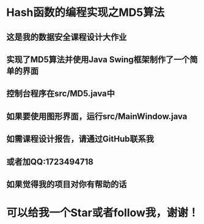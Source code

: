 # Hash函数的编程实现之MD5算法

## 这是我的数据安全课程设计大作业

## 实现了MD5算法并使用Java Swing框架制作了一个简单的界面

## 控制台程序在src/MD5.java中

## 如果要使用图形界面，运行src/MainWindow.java

## 如需课程设计报告，请通过GitHub联系我

## 或者加QQ:1723494718

## 如果觉得我的项目对你有帮助的话

# 可以给我一个Star或者follow我，谢谢！